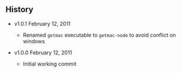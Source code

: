 ## History

- v1.0.1 February 12, 2011
	- Renamed `getmac` executable to `getmac-node` to avoid conflict on windows

- v1.0.0 February 12, 2011
	- Initial working commit
